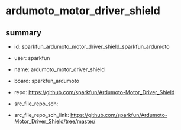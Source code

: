 # ardumoto_motor_driver_shield
 
## summary 
* id: sparkfun_ardumoto_motor_driver_shield_sparkfun_ardumoto
* user: sparkfun
* name: ardumoto_motor_driver_shield
* board: sparkfun_ardumoto
* repo: https://github.com/sparkfun/Ardumoto-Motor_Driver_Shield



* src_file_repo_sch: 
* src_file_repo_sch_link: https://github.com/sparkfun/Ardumoto-Motor_Driver_Shield/tree/master/




